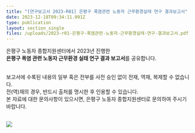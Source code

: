 ```yaml
---
title: "[연구보고서 2023-R01] 은평구 폭염관련 노동자 근무환경실태 연구 결과보고서"
date: 2023-12-18T09:34:11.091Z
type: publication
layout: section_single
files: /uploads/2023-r01-은평구-폭염관련-노동자-근무환경실태-연구-결과보고서.pdf
---
```

은평구 노동자 종합지원센터에서 2023년 진행한 <br>
**은평구 폭염 관련 노동자 근무환경 실태 연구 결과 보고서**를 공유합니다.<br>

\
보고서에 수록된 내용의 일부 혹은 전부를 사전 승인 없이 전재, 역재, 복제할 수 없습니다. <br>
전(역)재의 경우, 반드시 출처를 명시한 후 인용할 수 있습니다.<br>
본 자료에 대한 문의사항이 있으시면, 은평구 노동자 종합지원센터로 문의하여 주시기 바랍니다.<br><br>

![](/uploads/2024-연구결과보고서.jpg)